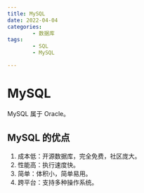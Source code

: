 ```yaml
---
title: MySQL
date: 2022-04-04
categories:
        - 数据库
tags:
        - SQL
        - MySQL

---
```


# MySQL

MySQL 属于 Oracle。

## MySQL 的优点

1. 成本低：开源数据库，完全免费，社区庞大。
2. 性能高：执行速度快。
3. 简单：体积小，简单易用。
4. 跨平台：支持多种操作系统。
